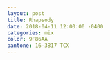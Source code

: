```yaml
---
layout: post
title: Rhapsody
date: 2018-04-11 12:00:00 -0400
categories: mix
color: 9F86AA
pantone: 16-3817 TCX
---
```

